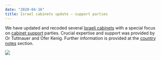 ```yaml
---
date: "2020-04-16"
title: Israel cabinets update – support parties
---
```


We have updated and recoded several [Israeli cabinets](http://www.parlgov.org/explore/isr/cabinet/) with a special focus on [cabinet support](http://www.parlgov.org/data/table/cabinet_support/) parties. Crucial expertise and support was provided by Or Tuttnauer and Ofer Kenig. Further information is provided at the [country notes](http://www.parlgov.org/documentation/country/#isr) section.

![](/images/parliament-sweden.jpg)
